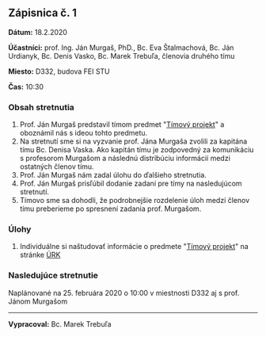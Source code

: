 
## Zápisnica č. 1

**Dátum:** 18.2.2020

**Účastníci:** prof. Ing. Ján Murgaš, PhD., Bc. Eva Štalmachová, Bc. Ján Urdianyk, Bc. Denis Vasko, Bc. Marek Trebuľa, členovia druhého tímu

**Miesto:** D332, budova FEI STU

**Čas:** 10:30

### Obsah stretnutia
1. Prof. Ján Murgaš predstavil tímom predmet "[Tímový projekt](https://is.stuba.sk/auth/katalog/syllabus.pl?predmet=345886)" a oboznámil nás s ideou tohto predmetu.
2. Na stretnutí sme si na vyzvanie prof. Jána Murgaša zvolili za kapitána tímu Bc. Denisa Vaska. Ako kapitán tímu je zodpovedný za komunikáciu s profesorom Murgašom a následnú distribúciu informácií medzi ostatných členov tímu.
3. Prof. Ján Murgaš nám zadal úlohu do ďalšieho stretnutia.
4. Prof. Ján Murgaš prisľúbil dodanie zadaní pre tímy na nasledujúcom stretnutí.
5. Tímovo sme sa dohodli, že podrobnejšie rozdelenie úloh medzi členov tímu preberieme po spresnení zadania prof. Murgašom.

### Úlohy
1. Individuálne si naštudovať informácie o predmete "[Tímový projekt](https://is.stuba.sk/auth/katalog/syllabus.pl?predmet=345886)" na stránke [ÚRK](http://www.urk.fei.stuba.sk/node/1461/?qt-projekty_a_zaverecne_prace=1#TP) 

### Nasledujúce stretnutie
Naplánované na 25. februára 2020 o 10:00 v miestnosti D332 aj s prof. Jánom Murgašom
 
***

**Vypracoval:** Bc. Marek Trebuľa

